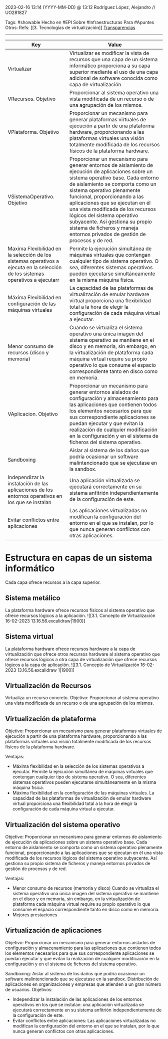 2023-02-16 13:14 (YYYY-MM-DD) @ 13:12
Rodríguez López, Alejandro // UO281827

Tags:
	#showable
	Hecho en #EPI
	Sobre #Infraestructuras 
	Para #Apuntes
	Otros:
	Refs:
		 [[3. Tecnologías de virtualización]]
		[Transparencias](https://www.campusvirtual.uniovi.es/mod/resource/view.php?id=95428) 
<hr>

| Key | Value |
| --- | --- |
| Virtualizar | Virtualizar es modificar la vista de recursos que una capa de un sistema informático proporciona a su capa superior mediante el uso de una capa adicional de software conocida como capa de virtualización. |
| VRecursos. Objetivo | Proporcionar al sistema operativo una vista modificada de un recurso o de una agrupación de los mismos. |
| VPlataforma. Objetivo | Proporcionar un mecanismo para generar plataformas virtuales de ejecución a partir de una plataforma hardware, proporcionando a las plataformas virtuales una visión totalmente modificada de los recursos físicos de la plataforma hardware. |
| VSistemaOperativo. Objetivo | Proporcionar un mecanismo para generar entornos de aislamiento de ejecución de aplicaciones sobre un sistema operativo base. Cada entorno de aislamiento se comporta como un sistema operativo plenamente funcional, proporcionando a las aplicaciones que se ejecutan en él una vista modificada de los recursos lógicos del sistema operativo subyacente. Así gestiona su propio sistema de ficheros y maneja entornos privados de gestión de procesos y de red. |
| Maxima Flexibilidad en la selección de los sistemas operativos a ejecuta en la selección de los sistemas operativos a ejecutarr | Permite la ejecución simultánea de máquinas virtuales que contengan cualquier tipo de sistema operativo. O sea, diferentes sistemas operativos pueden ejecutarse simultáneamente en la misma máquina física. |
| Máxima Flexibilidad en configuración de las máquinas virtuales | La capacidad de las plataformas de virtualización de emular hardware virtual proporciona una flexibilidad total a la hora de elegir la configuración de cada máquina virtual a ejecutar. |
| Menor consumo de recursos (disco y memoria) | Cuando se virtualiza el sistema operativo una única imagen del sistema operativo se mantiene en el disco y en memoria, sin embargo, en la virtualización de plataforma cada máquina virtual require su propio operativo lo que consume el espacio correspondiente tanto en disco como en memoria. |
| VAplicacion. Objetivo | Proporcionar un mecanismo para generar entornos aislados de configuración y almacenamiento para las aplicaciones que contienen todos los elementos necesarios para que sus correspondiente aplicaciones se puedan ejecutar y que evitan la realización de cualquier modificación en la configuración y en el sistema de ficheros del sistema operativo. |
| Sandboxing | Aislar al sistema de los daños que podría ocasionar un software malintencionado que se ejecutase en la sandbox. |
| Independizar la instalación de las aplicaciones de los entornos operativos en los que se instalan | Una aplicación virtualizada se ejecutará correctamente en su sistema anfitrión independientemente de la configuración de este. |
| Evitar conflictos entre aplicaciones|  Las aplicaciones virtualizadas no modifican la configuración del entorno en el que se instalan, por lo que nunca generan conflictos con otras aplicaciones. |

# Estructura en capas de un sistema informático
Cada capa ofrece recursos a la capa superior.
## Sistema metálico
La plataforma hardware ofrece recursos físicos al sistema operativo que ofrece recursos lógicos a la aplicación.
![[3.1. Concepto de Virtualización 16-02-2023 13.16.56.excalidraw|1900]]

## Sistema virtual
La plataforma hardware ofrece recursos hardware a la capa de virtualización que ofrece otros recursos hardware al sistema operativo que ofrece recursos lógicos a otra capa de virtualización que ofrece recursos lógicos a la capa de aplicación.
![[3.1. Concepto de Virtualización 16-02-2023 13.16.56.excalidraw 1|1900]]

## Virtualización de Recursos
Virtualiza un recurso concreto.
Objetivo: Proporcionar al sistema operativo una vista modificada de un recurso o de una agrupación de los mismos.

## Virtualización de plataforma
Objetivo: Proporcionar un mecanismo para generar plataformas virtuales de ejecución a partir de una plataforma hardware, proporcionando a las plataformas virtuales una visión totalmente modificada de los recursos físicos de la plataforma hardware.

Ventajas:
- Máxima flexibilidad en la selección de los sistemas operativos a ejecutar.
	Permite la ejecución simultánea de máquinas virtuales que contengan cualquier tipo de sistema operativo. O sea, diferentes sistemas operativos pueden ejecutarse simultáneamente en la misma máquina física.
- Máxima flexibilidad en la configuración de las máquinas virtuales.
	La capacidad de las plataformas de virtualización de emular hardware virtual proporciona una flexibilidad total a la hora de elegir la configuración de cada máquina virtual a ejecutar.

## Virtualización del sistema operativo
Objetivo: Proporcionar un mecanismo para generar entornos de aislamiento de ejecución de aplicaciones sobre un sistema operativo base. Cada entorno de aislamiento se comporta como un sistema operativo plenamente funcional, proporcionando a las aplicaciones que se ejecutan en él una vista modificada de los recursos lógicos del sistema operativo subyacente. Así gestiona su propio sistema de ficheros y maneja entornos privados de gestión de procesos y de red.

Ventajas:
- Menor consumo de recursos (memoria y disco)
	Cuando se virtualiza el sistema operativo una única imagen del sistema operativo se mantiene en el disco y en memoria, sin embargo, en la virtualización de plataforma cada máquina virtual require su propio operativo lo que consume el espacio correspondiente tanto en disco como en memoria.
- Mejores prestaciones

## Virtualización de aplicaciones
Objetivo: Proporcionar un mecanismo para generar entornos aislados de configuración y almacenamiento para las aplicaciones que contienen todos los elementos necesarios para que sus correspondiente aplicaciones se puedan ejecutar y que evitan la realización de cualquier modificación en la configuración y en el sistema de ficheros del sistema operativo.

Sandboxing: Aislar al sistema de los daños que podría ocasionar un software malintencionado que se ejecutase en la sandbox.
Distribución de aplicaciones en organizaciones y empresas que atienden a un gran número de usuarios. 
Objetivos:
- Independizar la instalación de las aplicaciones de los entornos operativos en los que se instalan: una aplicación virtualizada se ejecutará correctamente en su sistema anfitrión independientemente de la configuración de este.
- Evitar conflictos entre aplicaciones: Las aplicaciones virtualizadas no modifican la configuración del entorno en el que se instalan, por lo que nunca generan conflictos con otras aplicaciones.